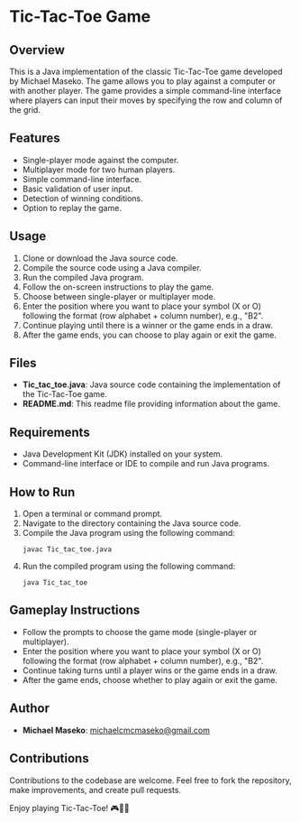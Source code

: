 # Tic-Tac-Toe Game

## Overview
This is a Java implementation of the classic Tic-Tac-Toe game developed by Michael Maseko. The game allows you to play against a computer or with another player. The game provides a simple command-line interface where players can input their moves by specifying the row and column of the grid.

## Features
- Single-player mode against the computer.
- Multiplayer mode for two human players.
- Simple command-line interface.
- Basic validation of user input.
- Detection of winning conditions.
- Option to replay the game.

## Usage
1. Clone or download the Java source code.
2. Compile the source code using a Java compiler.
3. Run the compiled Java program.
4. Follow the on-screen instructions to play the game.
5. Choose between single-player or multiplayer mode.
6. Enter the position where you want to place your symbol (X or O) following the format (row alphabet + column number), e.g., "B2".
7. Continue playing until there is a winner or the game ends in a draw.
8. After the game ends, you can choose to play again or exit the game.

## Files
- **Tic_tac_toe.java**: Java source code containing the implementation of the Tic-Tac-Toe game.
- **README.md**: This readme file providing information about the game.

## Requirements
- Java Development Kit (JDK) installed on your system.
- Command-line interface or IDE to compile and run Java programs.

## How to Run
1. Open a terminal or command prompt.
2. Navigate to the directory containing the Java source code.
3. Compile the Java program using the following command:
   ```
   javac Tic_tac_toe.java
   ```
4. Run the compiled program using the following command:
   ```
   java Tic_tac_toe
   ```

## Gameplay Instructions
- Follow the prompts to choose the game mode (single-player or multiplayer).
- Enter the position where you want to place your symbol (X or O) following the format (row alphabet + column number), e.g., "B2".
- Continue taking turns until a player wins or the game ends in a draw.
- After the game ends, choose whether to play again or exit the game.

## Author
- **Michael Maseko**: michaelcmcmaseko@gmail.com

## Contributions
Contributions to the codebase are welcome. Feel free to fork the repository, make improvements, and create pull requests.


Enjoy playing Tic-Tac-Toe! 🎮🔵❌